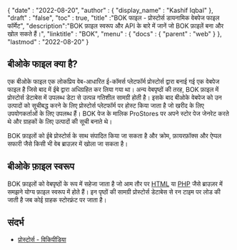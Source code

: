 {
  "date" : "2022-08-20",
  "author" : {
    "display_name" : "Kashif Iqbal"
},
  "draft" : "false",
  "toc" : true,
  "title" :"BOK फाइल - प्रोस्टोर्स डायनामिक वेबपेज फाइल फॉर्मेट",
  "description":"BOK फ़ाइल स्वरूप और API के बारे में जानें जो BOK फ़ाइलें बना और खोल सकते हैं।",
  "linktitle" : "BOK",
  "menu" : {
    "docs" : {
      "parent" : "web"
}
},
  "lastmod" : "2022-08-20"
}

## बीओके फाइल क्या है?

एक बीओके फाइल एक लोकप्रिय वेब-आधारित ई-कॉमर्स प्लेटफॉर्म प्रोस्टोर्स द्वारा बनाई गई एक वेबपेज फाइल है जिसे बाद में ईबे द्वारा अधिग्रहित कर लिया गया था। अन्य वेबपृष्ठों की तरह, BOK फ़ाइल में प्रोस्टोर्स डेटाबेस में उपलब्ध डेटा से उत्पन्न गतिशील सामग्री होती है। इसके बाद बीओके वेबपेज को उन उत्पादों को सूचीबद्ध करने के लिए प्रोस्टोर्स प्लेटफॉर्म पर होस्ट किया जाता है जो खरीद के लिए उपयोगकर्ताओं के लिए उपलब्ध हैं। BOK पेज के मालिक ProStores पर अपने स्टोर पेज जेनरेट करते थे और ग्राहकों के लिए उत्पादों की सूची बनाते थे।

BOK फ़ाइलों को ईबे प्रोस्टोर्स के साथ संपादित किया जा सकता है और क्रोम, फ़ायरफ़ॉक्स और ऐप्पल सफारी जैसे किसी भी वेब ब्राउज़र में खोला जा सकता है।

## बीओके फ़ाइल स्वरूप

BOK फ़ाइलों को वेबपृष्ठों के रूप में सहेजा जाता है जो आम तौर पर [HTML](/hi/web/html/) या [PHP](/hi/programming/php/) जैसे ब्राउज़र में समझने योग्य फ़ाइल स्वरूप में होते हैं। इन पृष्ठों की सामग्री प्रोस्टोर्स डेटाबेस से रन टाइम पर लोड की जाती है जब कोई ग्राहक स्टोरफ्रंट पर जाता है।

## संदर्भ

* [प्रोस्टोर्स - विकिपीडिया](https://en.wikipedia.org/wiki/ProStores)

